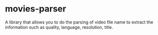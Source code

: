 # movies-parser
A library that allows you to do the parsing of video file name to extract the information such as quality, language, resolution, title.

